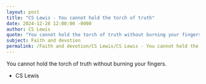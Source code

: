 ```yaml
---
layout: post
title: "CS Lewis - You cannot hold the torch of truth"
date: 2024-12-28 12:00:00 -0000
author: CS Lewis
quote: "You cannot hold the torch of truth without burning your fingers."
subject: Faith and devotion
permalink: /Faith and devotion/CS Lewis/CS Lewis - You cannot hold the torch of truth
---
```


You cannot hold the torch of truth without burning your fingers.

- CS Lewis
